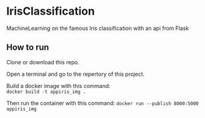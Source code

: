 # IrisClassification
MachineLearning on the famous Iris classification with an api from Flask

## How to run

Clone or download this repo.

Open a terminal and go to the repertory of this project.

Build a docker image with this command:\
```docker build -t appiris_img .```

Then run the container with this command:
```docker run --publish 8000:5000 appiris_img```
